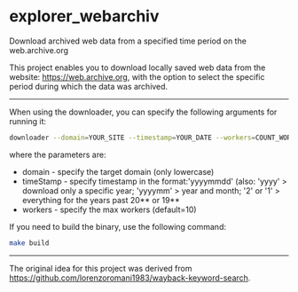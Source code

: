 # explorer_webarchiv
Download archived web data from a specified time period on the web.archive.org

This project enables you to download locally saved web data from the website: https://web.archive.org, with the option to select the specific period during which the data was archived.

--------------------------

When using the downloader, you can specify the following arguments for running it:

```bash
downloader --domain=YOUR_SITE --timestamp=YOUR_DATE --workers=COUNT_WORKERS
```

where the parameters are:

* domain - specify the target domain (only lowercase)
* timeStamp - specify timestamp in the format:'yyyymmdd' (also: 'yyyy' > download only a specific year; 'yyyymm' > year and month; '2' or '1' > everything for the years past 20** or 19**
* workers - specify the max workers (default=10)

If you need to build the binary, use the following command:

```bash
make build
```

----

The original idea for this project was derived from https://github.com/lorenzoromani1983/wayback-keyword-search.
